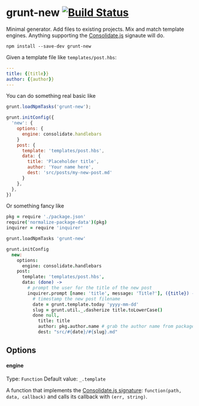 grunt-new [![Build Status](https://travis-ci.org/hurrymaplelad/grunt-new.png)](https://travis-ci.org/hurrymaplelad/grunt-new)
=========

Minimal generator. Add files to existing projects. Mix and match template engines.  Anything supporting the [Consolidate.js](https://github.com/visionmedia/consolidate.js/) signaute will do.

```shell
npm install --save-dev grunt-new
```

Given a template file like `templates/post.hbs`:
```yaml
---
title: {{title}}
author: {{author}}
---
```

You can do something real basic like

```js
grunt.loadNpmTasks('grunt-new');

grunt.initConfig({
  'new': {
    options: {
      engine: consolidate.handlebars
    }
    post: {
      template: 'templates/post.hbs',
      data: {
        title: 'Placeholder title',
        author: 'Your name here',
        dest: 'src/posts/my-new-post.md'
      }
    },
  },
})
```

Or something fancy like

```coffee
pkg = require './package.json'
require('normalize-package-data')(pkg)
inquirer = require 'inquirer'

grunt.loadNpmTasks 'grunt-new'

grunt.initConfig
  new:
    options:
      engine: consolidate.handlebars
    post:
      template: 'templates/post.hbs',
      data: (done) ->
        # prompt the user for the title of the new post
        inquirer.prompt [name: 'title', message: 'Title?'], ({title}) ->
          # timestamp the new post filename
          date = grunt.template.today 'yyyy-mm-dd'
          slug = grunt.util._.dasherize title.toLowerCase()
          done null,
            title: title
            author: pkg.author.name # grab the author name from package.json
            dest: "src/#{date}/#{slug}.md"
```


## Options

#### engine
Type: `Function`
Default value: `_.template`

A function that implements the [Consolidate.js signature](https://github.com/visionmedia/consolidate.js/#api): `function(path, data, callback)` and
calls its callback with `(err, string)`.
